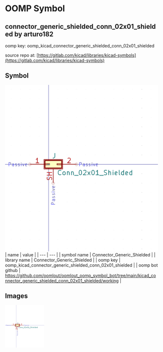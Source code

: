 # OOMP Symbol  
## connector_generic_shielded_conn_02x01_shielded  by arturo182  
  
oomp key: oomp_kicad_connector_generic_shielded_conn_02x01_shielded  
  
source repo at: [https://gitlab.com/kicad/libraries/kicad-symbols](https://gitlab.com/kicad/libraries/kicad-symbols)  
## Symbol  
  
[![working.png](working_600.png)](working.png)  
| name | value | 
| --- | --- | 
| symbol name | Connector_Generic_Shielded | 
| library name | Connector_Generic_Shielded | 
| oomp key | oomp_kicad_connector_generic_shielded_conn_02x01_shielded | 
| oomp bot github | https://github.com/oomlout/oomlout_oomp_symbol_bot/tree/main/kicad_connector_generic_shielded_conn_02x01_shielded/working | 
## Images  
  
[![working.png](working_140.png)](working.png)  
